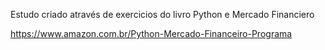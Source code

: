 Estudo criado através de exercicios do livro Python e Mercado Financiero

https://www.amazon.com.br/Python-Mercado-Financeiro-Programa
